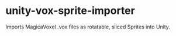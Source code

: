 # unity-vox-sprite-importer
Imports MagicaVoxel .vox files as rotatable, sliced Sprites into Unity.
